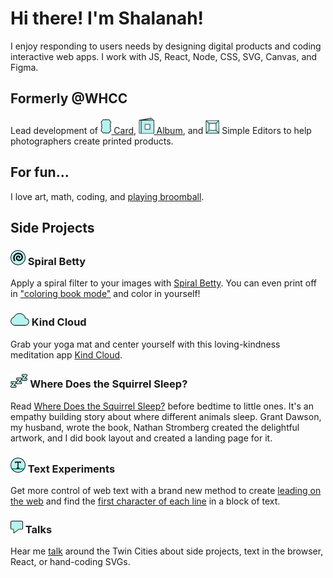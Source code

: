 <!-- ![](https://github.com/shalanah/shalanah/blob/master/shalanah.png?raw=true) -->
# Hi there! I'm Shalanah!

I enjoy responding to users needs by designing digital products and coding interactive web apps. I work with JS, React, Node, CSS, SVG, Canvas, and Figma.

## Formerly @WHCC

Lead development of <a target="_blank" href="https://www.youtube.com/watch?v=gs2CZlUXrCo"><img src="https://github.com/shalanah/shalanah/blob/master/projects/whcc-card.png" height="24"/> Card</a>, <a target="_blank" href="https://www.youtube.com/watch?v=YjctUy61XSo"><img src="https://github.com/shalanah/shalanah/blob/master/projects/whcc-album.png" height="26"/> Album</a>, and <img src="https://github.com/shalanah/shalanah/blob/master/projects/whcc-simple.png" height="22"/> Simple Editors to help photographers create printed products.

## For fun...

I love art, math, coding, and [playing broomball](https://youtu.be/jXegEec5dC8?t=1973).

## Side Projects

<h3><img src="https://github.com/shalanah/shalanah/blob/master/projects/spiral-betty.png" height="24"/> Spiral Betty</h3>

Apply a spiral filter to your images with <a href="https://spiralbetty.com">Spiral Betty</a>. You can even print off in ["coloring book mode"](https://www.youtube.com/watch?v=_rV4uJDW3l8) and color in yourself!

<h3><img src="https://github.com/shalanah/shalanah/blob/master/projects/kind-cloud2.png" height="20"/> Kind Cloud</h3>

Grab your yoga mat and center yourself with this loving-kindness meditation app <a href="https://kindcloud.app">Kind Cloud</a>.

<h3><img src="https://github.com/shalanah/shalanah/blob/master/projects/where-does-the-squirrel-sleep.png" height="22"/> Where Does the Squirrel Sleep?</h3>

Read <a href="https://wheredoesthesquirrelsleep.com">Where Does the Squirrel Sleep?</a> before bedtime to little ones. It's an empathy building story about where different animals sleep. Grant Dawson, my husband, wrote the book, Nathan Stromberg created the delightful artwork, and I did book layout and created a landing page for it.

<h3><img src="https://github.com/shalanah/shalanah/blob/master/projects/baseline.png" height="24"/> Text Experiments</h3>

Get more control of web text with a brand new method to create <a href="https://github.com/shalanah/baseline">leading on the web</a> and find the [first character of each line](https://github.com/shalanah/block-wrap-breaks) in a block of text.

<h3><img src="https://github.com/shalanah/shalanah/blob/master/projects/talks.png" height="20"/> Talks</h3>

Hear me <a href="https://github.com/shalanah/talks">talk</a> around the Twin Cities about side projects, text in the browser, React, or hand-coding SVGs.

<!--
**shalanah/shalanah** is a ✨ _special_ ✨ repository because its `README.md` (this file) appears on your GitHub profile.

Here are some ideas to get you started:

- 🔭 I’m currently working on ...
- 🌱 I’m currently learning ...
- 👯 I’m looking to collaborate on ...
- 🤔 I’m looking for help with ...
- 💬 Ask me about ...
- 📫 How to reach me: ...
- 😄 Pronouns: ...
- ⚡ Fun fact: ...
-->
